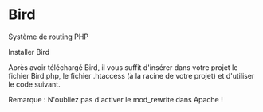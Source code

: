 Bird
====

Système de routing PHP

Installer Bird

Après avoir téléchargé Bird, il vous suffit d'insérer dans votre projet le fichier Bird.php, le fichier .htaccess (à la racine de votre projet) et d'utiliser le code suivant. 

Remarque : N'oubliez pas d'activer le mod_rewrite dans Apache !

<?php
require('Hermes.php');
$hermes = new Hermes();
?>
